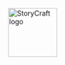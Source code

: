 <img height="100" src="https://cdn.gaetandev.fr/storycraft.png/files/storycraft.png" alt="StoryCraft logo" />

